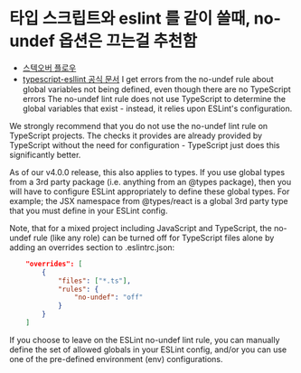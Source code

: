 # 타입 스크립트와 eslint 를 같이 쓸때, no-undef 옵션은 끄는걸 추천함

- [스텍오버 플로우](https://stackoverflow.com/questions/64170868/why-eslint-consider-jsx-or-some-react-types-undefined-since-upgrade-typescript)
- [typescript-esllint 공식 문서](https://github.com/typescript-eslint/typescript-eslint/blob/main/docs/linting/TROUBLESHOOTING.md#i-get-errors-from-the-no-undef-rule-about-global-variables-not-being-defined-even-though-there-are-no-typescript-errors)
I get errors from the no-undef rule about global variables not being defined, even though there are no TypeScript errors
The no-undef lint rule does not use TypeScript to determine the global variables that exist - instead, it relies upon ESLint's configuration.

We strongly recommend that you do not use the no-undef lint rule on TypeScript projects. The checks it provides are already provided by TypeScript without the need for configuration - TypeScript just does this significantly better.

As of our v4.0.0 release, this also applies to types. If you use global types from a 3rd party package (i.e. anything from an @types package), then you will have to configure ESLint appropriately to define these global types. For example; the JSX namespace from @types/react is a global 3rd party type that you must define in your ESLint config.

Note, that for a mixed project including JavaScript and TypeScript, the no-undef rule (like any role) can be turned off for TypeScript files alone by adding an overrides section to .eslintrc.json:

```json
    "overrides": [
        {
            "files": ["*.ts"],
            "rules": {
                "no-undef": "off"
            }
        }
    ]
```

If you choose to leave on the ESLint no-undef lint rule, you can manually define the set of allowed globals in your ESLint config, and/or you can use one of the pre-defined environment (env) configurations.
